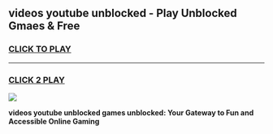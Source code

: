 
## videos youtube unblocked - Play Unblocked Gmaes & Free
<h3>
<a href="https://news.freeplayer.one?title=videos_youtube_unblocked&ref=23F">CLICK TO PLAY</a></h3>
<hr>

<h3>
<a href="https://news.freeplayer.one?title=videos_youtube_unblocked&ref=23F">CLICK 2 PLAY</a>
  
</h3>

<a href="https://news.freeplayer.one?title=videos_youtube_unblocked&ref=23F/"><img src="https://clearcache.store/games.png"></a>


**videos youtube unblocked games unblocked: Your Gateway to Fun and Accessible Online Gaming**
